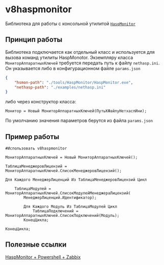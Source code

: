 # v8haspmonitor

Библиотека для работы с консольной утилитой [`HaspMonitor`](https://www.zabbix.com/forum/in-russian/25155-%D0%9C%D0%BE%D0%BD%D0%B8%D1%82%D0%BE%D1%80%D0%B8%D0%BD%D0%B3-nethasp?postcount=4#post180721)

## Принцип работы

Библиотека подключается как отдельный класс и используется для вызова команд утилиты HaspMonotor. Экземпляру класса `МониторАппаратныхКлючей` требуется передать путь к файлу `nethasp.ini`. Он указывается либо в конфигурационном файле `params.json`

```json
{
    "hsmon-path": "./tools/HaspMonitor/HaspMonitor.exe",
    "nethasp-path": "./examples/nethasp.ini"
}
```
либо через конструктор класса:
```bsl
Монитор = Новый МониторАппаратныхКлючей(ПутьКФайлуНетхаспИни);
```
По умолчанию значения параметров берутся из файла `params.json`

## Пример работы

```bsl
#Использовать v8haspmonitor

МониторАппаратныхКлючей = Новый МониторАппаратныхКлючей();

ТаблицаМенеджеровЛицензий = МониторАппаратныхКлючей.СписокМенеджеровЛицензий();

Для Каждого МенеджерЛиценций Из ТаблицаМенеджеровЛицензий Цикл

    ТаблицаМодулей = МониторАппаратныхКлючей.СписокМодулейМенеджераЛицензий(
        МенеджерЛиценций.Идентификатор);

        Для Каждого Модуль Из ТаблицаМодулей Цикл
            ТаблицаПодключений = МониторАппаратныхКлючей.СписокПодключений(Модуль);	
        КонецЦикла;

КонецЦикла;
```

## Полезные ссылки
[HaspMonitor + Powershell + Zabbix](https://github.com/zbx-sadman/HASP)
